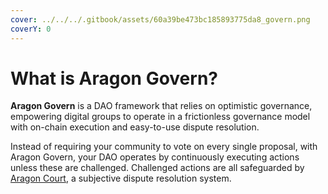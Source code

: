 ```yaml
---
cover: ../../../.gitbook/assets/60a39be473bc185893775da8_govern.png
coverY: 0
---
```


# What is Aragon Govern?

**Aragon Govern** is a DAO framework that relies on optimistic governance, empowering digital groups to operate in a frictionless governance model with on-chain execution and easy-to-use dispute resolution.

Instead of requiring your community to vote on every single proposal, with Aragon Govern, your DAO operates by continuously executing actions unless these are challenged. Challenged actions are all safeguarded by [Aragon Court](https://help.aragon.org/category/47-aragoncourt), a subjective dispute resolution system.
